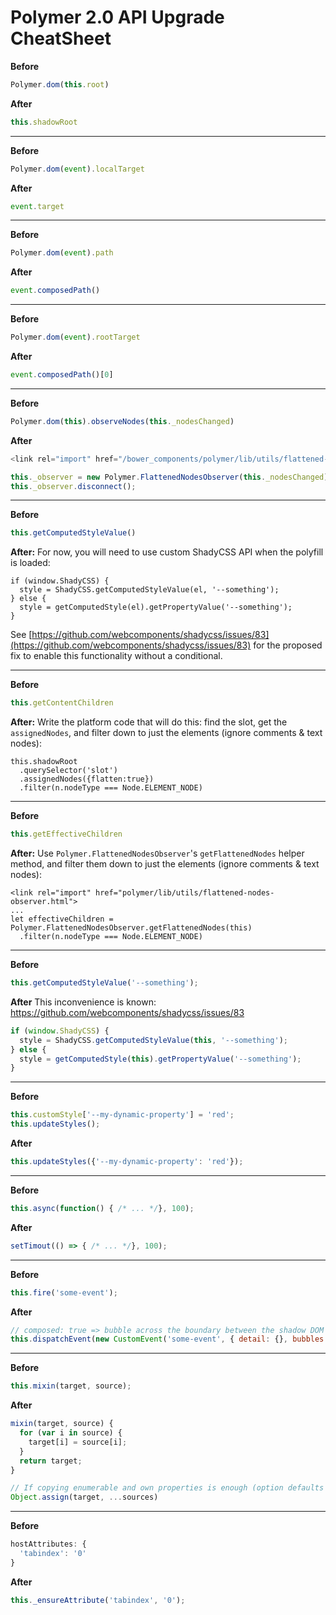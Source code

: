# Polymer 2.0 API Upgrade CheatSheet

**Before**
```js
Polymer.dom(this.root)
```

**After**
```js
this.shadowRoot
```

---

**Before**
```js
Polymer.dom(event).localTarget
```

**After**
```js
event.target
```

---

**Before**
```js
Polymer.dom(event).path
```

**After**
```js
event.composedPath()
```

---

**Before**
```js
Polymer.dom(event).rootTarget
```

**After**
```js
event.composedPath()[0]
```

---

**Before**
```js
Polymer.dom(this).observeNodes(this._nodesChanged)
```

**After**
```js
<link rel="import" href="/bower_components/polymer/lib/utils/flattened-nodes-observer.html">

this._observer = new Polymer.FlattenedNodesObserver(this._nodesChanged);
this._observer.disconnect();
```

---

**Before**  
```js
this.getComputedStyleValue()
```

**After:**
For now, you will need to use custom ShadyCSS API when the polyfill is loaded:
```
if (window.ShadyCSS) {
  style = ShadyCSS.getComputedStyleValue(el, '--something');
} else {
  style = getComputedStyle(el).getPropertyValue('--something');
}
```

See [https://github.com/webcomponents/shadycss/issues/83](https://github.com/webcomponents/shadycss/issues/83) for the proposed fix to enable this functionality without a conditional.

---

**Before**
```js
this.getContentChildren
```

**After:**
Write the platform code that will do this: find the slot, get the `assignedNodes`, and filter down to just the elements (ignore comments & text nodes):
```
this.shadowRoot
  .querySelector('slot')
  .assignedNodes({flatten:true})
  .filter(n.nodeType === Node.ELEMENT_NODE)
```

---

**Before**  
```js
this.getEffectiveChildren
```

**After:**
Use `Polymer.FlattenedNodesObserver`'s  `getFlattenedNodes` helper method, and filter them down to just the elements (ignore comments & text nodes):
```
<link rel="import" href="polymer/lib/utils/flattened-nodes-observer.html">
...
let effectiveChildren = Polymer.FlattenedNodesObserver.getFlattenedNodes(this)
  .filter(n.nodeType === Node.ELEMENT_NODE)
```

---

**Before**
```js
this.getComputedStyleValue('--something');
```

**After**
This inconvenience is known:
https://github.com/webcomponents/shadycss/issues/83

```js
if (window.ShadyCSS) {
  style = ShadyCSS.getComputedStyleValue(this, '--something');
} else {
  style = getComputedStyle(this).getPropertyValue('--something');
}
```

---

**Before**
```js
this.customStyle['--my-dynamic-property'] = 'red';
this.updateStyles();
```

**After**
```js
this.updateStyles({'--my-dynamic-property': 'red'});
```

---

**Before**
```js
this.async(function() { /* ... */}, 100);
```

**After**
```js
setTimout(() => { /* ... */}, 100);
```

---

**Before**
```js
this.fire('some-event');
```

**After**
```js
// composed: true => bubble across the boundary between the shadow DOM and the regular DOM
this.dispatchEvent(new CustomEvent('some-event', { detail: {}, bubbles: true, composed: true }));
```

---

**Before**
```js
this.mixin(target, source);
```

**After**
```js
mixin(target, source) {
  for (var i in source) {
    target[i] = source[i];
  }
  return target;
}

// If copying enumerable and own properties is enough (option defaults for example)
Object.assign(target, ...sources)
```

---

**Before**
```js
hostAttributes: {
  'tabindex': '0'
}
```

**After**
```js
this._ensureAttribute('tabindex', '0');
```
